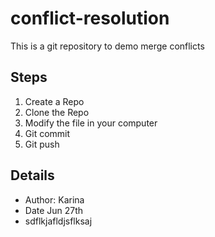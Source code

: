 # conflict-resolution
This is a git repository to demo merge conflicts

## Steps
1. Create a Repo
2. Clone the Repo
3. Modify the file in your computer
4. Git commit
5. Git push

## Details
* Author: Karina
* Date Jun 27th
* sdflkjafldjsflksaj
